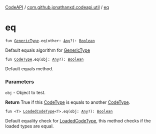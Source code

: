 [CodeAPI](../index.md) / [com.github.jonathanxd.codeapi.util](index.md) / [eq](.)

# eq

`fun `[`GenericType`](../com.github.jonathanxd.codeapi.type/-generic-type/index.md)`.eq(other: `[`Any`](https://kotlinlang.org/api/latest/jvm/stdlib/kotlin/-any/index.html)`?): `[`Boolean`](https://kotlinlang.org/api/latest/jvm/stdlib/kotlin/-boolean/index.html)

Default equals algorithm for [GenericType](../com.github.jonathanxd.codeapi.type/-generic-type/index.md)

`fun `[`CodeType`](../com.github.jonathanxd.codeapi.type/-code-type/index.md)`.eq(obj: `[`Any`](https://kotlinlang.org/api/latest/jvm/stdlib/kotlin/-any/index.html)`?): `[`Boolean`](https://kotlinlang.org/api/latest/jvm/stdlib/kotlin/-boolean/index.html)

Default equals method.

### Parameters

`obj` - Object to test.

**Return**
True if this [CodeType](../com.github.jonathanxd.codeapi.type/-code-type/index.md) is equals to another [CodeType](../com.github.jonathanxd.codeapi.type/-code-type/index.md).

`fun <T> `[`LoadedCodeType`](../com.github.jonathanxd.codeapi.type/-loaded-code-type/index.md)`<T>.eq(obj: `[`Any`](https://kotlinlang.org/api/latest/jvm/stdlib/kotlin/-any/index.html)`?): `[`Boolean`](https://kotlinlang.org/api/latest/jvm/stdlib/kotlin/-boolean/index.html)

Default equality check for [LoadedCodeType](../com.github.jonathanxd.codeapi.type/-loaded-code-type/index.md), this method checks if the loaded types are equal.

